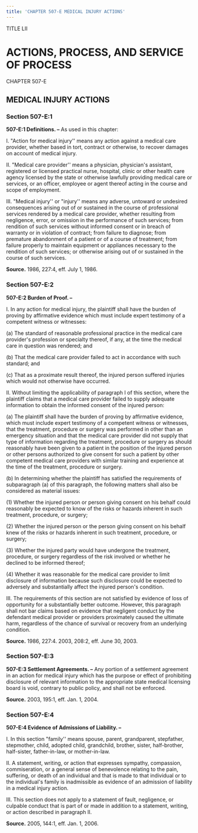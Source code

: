 ```yaml
---
title: 'CHAPTER 507-E MEDICAL INJURY ACTIONS'
---
```


TITLE LII
                                             
ACTIONS, PROCESS, AND SERVICE OF PROCESS
========================================

CHAPTER 507-E
                                             
MEDICAL INJURY ACTIONS
----------------------

### Section 507-E:1

 **507-E:1 Definitions. –** As used in this chapter:
                                             
 I. "Action for medical injury'' means any action against a medical
care provider, whether based in tort, contract or otherwise, to recover
damages on account of medical injury.
                                             
 II. "Medical care provider'' means a physician, physician's
assistant, registered or licensed practical nurse, hospital, clinic or
other health care agency licensed by the state or otherwise lawfully
providing medical care or services, or an officer, employee or agent
thereof acting in the course and scope of employment.
                                             
 III. "Medical injury'' or "injury'' means any adverse, untoward or
undesired consequences arising out of or sustained in the course of
professional services rendered by a medical care provider, whether
resulting from negligence, error, or omission in the performance of such
services; from rendition of such services without informed consent or in
breach of warranty or in violation of contract; from failure to
diagnose; from premature abandonment of a patient or of a course of
treatment; from failure properly to maintain equipment or appliances
necessary to the rendition of such services; or otherwise arising out of
or sustained in the course of such services.

**Source.** 1986, 227:4, eff. July 1, 1986.

### Section 507-E:2

 **507-E:2 Burden of Proof. –**
                                             
 I. In any action for medical injury, the plaintiff shall have the
burden of proving by affirmative evidence which must include expert
testimony of a competent witness or witnesses:
                                             
 (a) The standard of reasonable professional practice in the
medical care provider's profession or specialty thereof, if any, at the
time the medical care in question was rendered; and
                                             
 (b) That the medical care provider failed to act in accordance
with such standard; and
                                             
 (c) That as a proximate result thereof, the injured person
suffered injuries which would not otherwise have occurred.
                                             
 II. Without limiting the applicability of paragraph I of this
section, where the plaintiff claims that a medical care provider failed
to supply adequate information to obtain the informed consent of the
injured person:
                                             
 (a) The plaintiff shall have the burden of proving by affirmative
evidence, which must include expert testimony of a competent witness or
witnesses, that the treatment, procedure or surgery was performed in
other than an emergency situation and that the medical care provider did
not supply that type of information regarding the treatment, procedure
or surgery as should reasonably have been given to a patient in the
position of the injured person or other persons authorized to give
consent for such a patient by other competent medical care providers
with similar training and experience at the time of the treatment,
procedure or surgery.
                                             
 (b) In determining whether the plaintiff has satisfied the
requirements of subparagraph (a) of this paragraph, the following
matters shall also be considered as material issues:
                                             
 (1) Whether the injured person or person giving consent on his
behalf could reasonably be expected to know of the risks or hazards
inherent in such treatment, procedure, or surgery;
                                             
 (2) Whether the injured person or the person giving consent on
his behalf knew of the risks or hazards inherent in such treatment,
procedure, or surgery;
                                             
 (3) Whether the injured party would have undergone the
treatment, procedure, or surgery regardless of the risk involved or
whether he declined to be informed thereof;
                                             
 (4) Whether it was reasonable for the medical care provider to
limit disclosure of information because such disclosure could be
expected to adversely and substantially affect the injured person's
condition.
                                             
 III. The requirements of this section are not satisfied by evidence
of loss of opportunity for a substantially better outcome. However, this
paragraph shall not bar claims based on evidence that negligent conduct
by the defendant medical provider or providers proximately caused the
ultimate harm, regardless of the chance of survival or recovery from an
underlying condition.

**Source.** 1986, 227:4. 2003, 208:2, eff. June 30, 2003.

### Section 507-E:3

 **507-E:3 Settlement Agreements. –** Any portion of a settlement
agreement in an action for medical injury which has the purpose or
effect of prohibiting disclosure of relevant information to the
appropriate state medical licensing board is void, contrary to public
policy, and shall not be enforced.

**Source.** 2003, 195:1, eff. Jan. 1, 2004.

### Section 507-E:4

 **507-E:4 Evidence of Admissions of Liability. –**
                                             
 I. In this section "family'' means spouse, parent, grandparent,
stepfather, stepmother, child, adopted child, grandchild, brother,
sister, half-brother, half-sister, father-in-law, or mother-in-law.
                                             
 II. A statement, writing, or action that expresses sympathy,
compassion, commiseration, or a general sense of benevolence relating to
the pain, suffering, or death of an individual and that is made to that
individual or to the individual's family is inadmissible as evidence of
an admission of liability in a medical injury action.
                                             
 III. This section does not apply to a statement of fault,
negligence, or culpable conduct that is part of or made in addition to a
statement, writing, or action described in paragraph II.

**Source.** 2005, 144:1, eff. Jan. 1, 2006.
